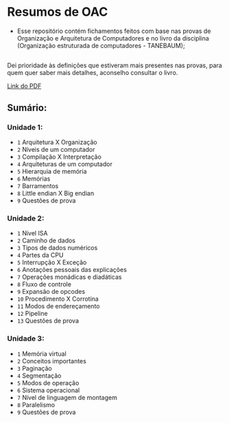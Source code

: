 # Resumos de OAC 
* Esse repositório contém fichamentos feitos com base nas provas de Organização e Arquitetura de Computadores e no livro da disciplina (Organização estruturada de computadores - TANEBAUM); 

## 
Dei prioridade às definições que estiveram mais presentes nas provas, para quem quer saber mais detalhes, aconselho consultar o livro.
   
[Link do PDF](https://github.com/free-educa/books/blob/main/books/Organização%20estruturada%20de%20computadores%20-%20Tanenbaum.pdf)

## Sumário: 
### Unidade 1:
* `1` Arquitetura  X  Organização
* `2` Níveis de um computador 
* `3` Compilação  X  Interpretação
* `4` Arquiteturas de um computador
* `5` Hierarquia de memória
* `6` Memórias
* `7` Barramentos
* `8` Little endian  X  Big endian
* `9` Questões de prova

### Unidade 2:
* `1` Nível ISA
* `2` Caminho de dados
* `3` Tipos de dados numéricos
* `4` Partes da CPU
* `5` Interrupção  X  Exceção
* `6` Anotações pessoais das explicações
* `7` Operações monádicas e diadáticas
* `8` Fluxo de controle
* `9` Expansão de opcodes
* `10` Procedimento  X  Corrotina 
* `11` Modos de endereçamento 
* `12` Pipeline
* `13` Questões de prova

### Unidade 3:
* `1` Memória virtual
* `2` Conceitos importantes
* `3` Paginação 
* `4` Segmentação
* `5` Modos de operação
* `6` Sistema operacional
* `7` Nível de linguagem de montagem
* `8` Paralelismo
* `9` Questões de prova

